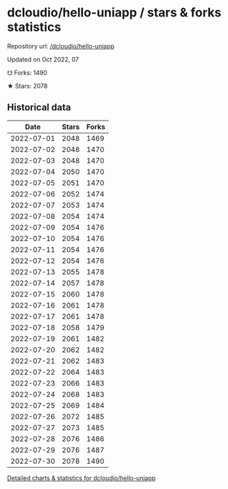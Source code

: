 # dcloudio/hello-uniapp / stars & forks statistics

Repository url: [/dcloudio/hello-uniapp](https://github.com/dcloudio/hello-uniapp)

Updated on Oct 2022, 07

☋ Forks: 1490

★ Stars: 2078

## Historical data
| Date | Stars | Forks |
|------|-------|-------|
| 2022-07-01 | 2048 | 1469 | 
| 2022-07-02 | 2048 | 1470 | 
| 2022-07-03 | 2048 | 1470 | 
| 2022-07-04 | 2050 | 1470 | 
| 2022-07-05 | 2051 | 1470 | 
| 2022-07-06 | 2052 | 1474 | 
| 2022-07-07 | 2053 | 1474 | 
| 2022-07-08 | 2054 | 1474 | 
| 2022-07-09 | 2054 | 1476 | 
| 2022-07-10 | 2054 | 1476 | 
| 2022-07-11 | 2054 | 1476 | 
| 2022-07-12 | 2054 | 1476 | 
| 2022-07-13 | 2055 | 1478 | 
| 2022-07-14 | 2057 | 1478 | 
| 2022-07-15 | 2060 | 1478 | 
| 2022-07-16 | 2061 | 1478 | 
| 2022-07-17 | 2061 | 1478 | 
| 2022-07-18 | 2058 | 1479 | 
| 2022-07-19 | 2061 | 1482 | 
| 2022-07-20 | 2062 | 1482 | 
| 2022-07-21 | 2062 | 1483 | 
| 2022-07-22 | 2064 | 1483 | 
| 2022-07-23 | 2066 | 1483 | 
| 2022-07-24 | 2068 | 1483 | 
| 2022-07-25 | 2069 | 1484 | 
| 2022-07-26 | 2072 | 1485 | 
| 2022-07-27 | 2073 | 1485 | 
| 2022-07-28 | 2076 | 1486 | 
| 2022-07-29 | 2076 | 1487 | 
| 2022-07-30 | 2078 | 1490 | 


[Detailed charts & statistics for dcloudio/hello-uniapp](https://reviewgithub.com/rep/dcloudio/hello-uniapp)

